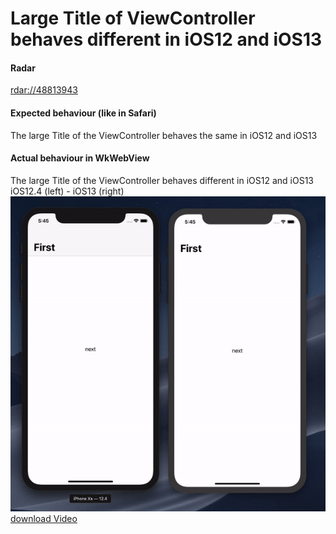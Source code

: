 # Large Title of ViewController behaves different in iOS12 and iOS13
#### Radar
[rdar://48813943](http://openradar.appspot.com/radar?id=4969593701400576)

#### Expected behaviour (like in Safari)
The large Title of the ViewController behaves the same in iOS12 and iOS13

#### Actual behaviour in WkWebView
The large Title of the ViewController behaves different in iOS12 and iOS13  
iOS12.4 (left) - iOS13 (right)  
![LargeTitleTest](https://github.com/awBSH/apple-radar/raw/master/LargeTitleTest/LargeTitleTest.gif)  
[download Video](https://github.com/awBSH/apple-radar/raw/master/LargeTitleTest/LargeTitleTest.mov)